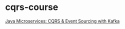 # cqrs-course

[Java Microservices: CQRS & Event Sourcing with Kafka](https://www.udemy.com/course/java-microservices-cqrs-event-sourcing-with-kafka/)